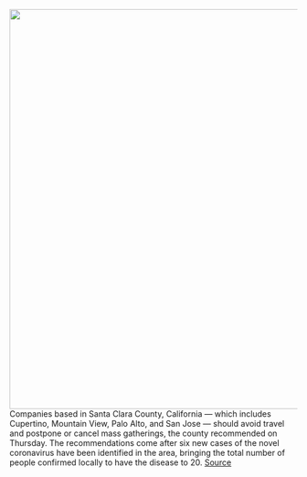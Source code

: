<img src='https://cdn.vox-cdn.com/thumbor/njnEiGRR79MsbT4e16ZJ0lQLaz0=/0x0:5000x3337/1200x800/filters:focal(2100x1269:2900x2069)/cdn.vox-cdn.com/uploads/chorus_image/image/66452205/apple_park_photo_1_building_trees.0.jpg' width='700px' /><br/>
Companies based in Santa Clara County, California — which includes Cupertino, Mountain View, Palo Alto, and San Jose — should avoid travel and postpone or cancel mass gatherings, the county recommended on Thursday. The recommendations come after six new cases of the novel coronavirus have been identified in the area, bringing the total number of people confirmed locally to have the disease to 20.
<a href='https://www.theverge.com/2020/3/5/21167054/santa-clara-county-coronavirus-amazon-apple-google-facebook-microsoft'> Source <a/>